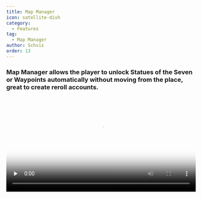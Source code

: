 ```yaml
---
title: Map Manager
icon: satellite-dish
category:
  - Features
tag:
  - Map Manager
author: Schvis
order: 13
---
```


### Map Manager allows the player to unlock Statues of the Seven or Waypoints automatically without moving from the place, great to create reroll accounts.

<video controls preload="none" width="100%" poster="https://nextcloud.atruicardona.xyz/s/5qrXm8Bzsj7pJsM/preview"><source src="https://nextcloud.atruicardona.xyz/s/5qrXm8Bzsj7pJsM/download" type="video/mp4"></video>

